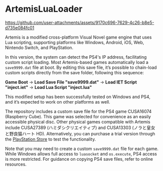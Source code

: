 # ArtemisLuaLoader


https://github.com/user-attachments/assets/9170c696-7629-4c26-b8e5-d735e084fc01



Artemis is a modified cross-platform Visual Novel game engine that uses Lua scripting, supporting platforms like Windows, Android, iOS, Web, Nintendo Switch, and PlayStation.

In this version, the system can detect the PS4's IP address, facilitating custom script loading. Most Artemis-based games automatically load a `save9999.dat` file at boot. By editing this save file, it’s possible to chain-load custom scripts directly from the save folder, following this sequence:

**Game Boot** -> **Load Save File "save9999.dat"** -> **Load IET Script "inject.iet"** -> **Load Lua Script "inject.lua"**

This modified setup has been successfully tested on Windows and PS4, and it’s expected to work on other platforms as well.

The repository includes a custom save file for the PS4 game CUSA16074 (Raspberry Cube). This game was selected for convenience as an easily accessible physical disc. Other physical games compatible with Artemis include CUSA27389 (ハミダシクリエイティブ) and CUSA13303 (ノラと皇女と野良猫ハート HD). Alternatively, you can purchase a trial version through the [PlayStation Store](https://store.playstation.com/ja-jp/product/JP2551-CUSA27390_00-HAMIDASHITR00001/) to test the functionality.

Note that you may need to create a custom `save9999.dat` file for each game. While Windows allows full access to `luasocket` and `os.execute`, PS4 access is more restricted. For guidance on copying PS4 save files, refer to online resources.
